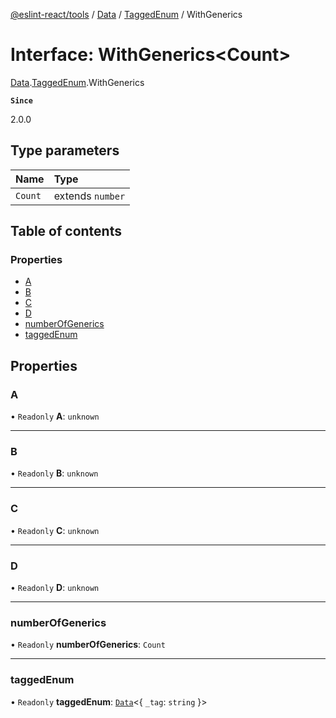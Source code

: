 [@eslint-react/tools](../README.md) / [Data](../modules/Data.md) / [TaggedEnum](../modules/Data.TaggedEnum.md) / WithGenerics

# Interface: WithGenerics\<Count\>

[Data](../modules/Data.md).[TaggedEnum](../modules/Data.TaggedEnum.md).WithGenerics

**`Since`**

2.0.0

## Type parameters

| Name    | Type             |
| :------ | :--------------- |
| `Count` | extends `number` |

## Table of contents

### Properties

- [A](Data.TaggedEnum.WithGenerics.md#a)
- [B](Data.TaggedEnum.WithGenerics.md#b)
- [C](Data.TaggedEnum.WithGenerics.md#c)
- [D](Data.TaggedEnum.WithGenerics.md#d)
- [numberOfGenerics](Data.TaggedEnum.WithGenerics.md#numberofgenerics)
- [taggedEnum](Data.TaggedEnum.WithGenerics.md#taggedenum)

## Properties

### A

• `Readonly` **A**: `unknown`

---

### B

• `Readonly` **B**: `unknown`

---

### C

• `Readonly` **C**: `unknown`

---

### D

• `Readonly` **D**: `unknown`

---

### numberOfGenerics

• `Readonly` **numberOfGenerics**: `Count`

---

### taggedEnum

• `Readonly` **taggedEnum**: [`Data`](../modules/Data.md#data)\<\{ `_tag`: `string` }\>
